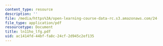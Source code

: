 ```yaml
---
content_type: resource
description: ''
file: /media/https%3A/open-learning-course-data-rc.s3.amazonaws.com/24-951-introduction-to-syntax-fall-2003/ac1414fd44bffa8c24cf2d945c2ef135_ln11ho_lfg.pdf
file_type: application/pdf
resourcetype: Document
title: ln11ho_lfg.pdf
uid: ac1414fd-44bf-fa8c-24cf-2d945c2ef135
---
```


